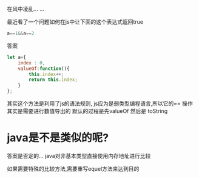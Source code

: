 在风中凌乱... ...

最近看了一个问题如何在js中让下面的这个表达式返回true

```JavaScript
a==1&&a==2
```

答案

```javaScript
let a={
    index : 0,
    valueOf:function(){
        this.index++;
        return this.index;
    }
};
```

其实这个方法是利用了js的语法规则, js应为是弱类型编程语言,所以它的== 操作其实是需要进行数值导出的
默认的过程是先valueOf 然后是 toString

# java是不是类似的呢?

答案是否定的... java对非基本类型直接使用内存地址进行比较

如果需要特殊的比较方法,需要重写equel方法来达到目的

